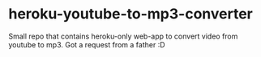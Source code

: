 # heroku-youtube-to-mp3-converter
Small repo that contains heroku-only web-app to convert video from youtube to mp3. Got a request from a father :D 
